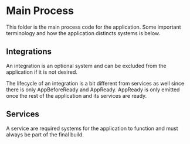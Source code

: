 # Main Process
This folder is the main process code for the application. Some important terminology and how the application distincts systems is below.

## Integrations
An integration is an optional system and can be excluded from the application if it is not desired.

The lifecycle of an integration is a bit different from services as well since there is only AppBeforeReady and AppReady. AppReady is only emitted once the rest of the application and its services are ready.

## Services
A service are required systems for the application to function and must always be part of the final build.
